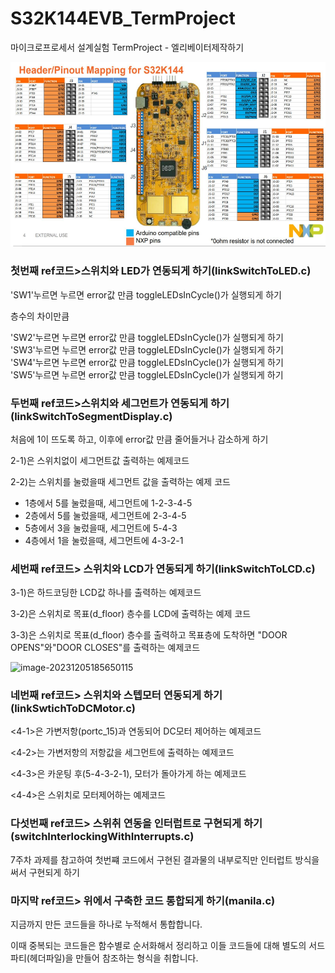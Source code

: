 # S32K144EVB_TermProject
마이크로프로세서 설계실험 TermProject - 엘리베이터제작하기

![image-20231216154453696](./images/image-20231216154453696.png)

### 첫번째 ref코드>스위치와 LED가 연동되게 하기(linkSwitchToLED.c)
'SW1'누르면 누르면 error값 만큼 toggleLEDsInCycle()가 실행되게 하기<br>

층수의 차이만큼

'SW2'누르면 누르면 error값 만큼 toggleLEDsInCycle()가 실행되게 하기<br>
'SW3'누르면 누르면 error값 만큼 toggleLEDsInCycle()가 실행되게 하기<br>
'SW4'누르면 누르면 error값 만큼 toggleLEDsInCycle()가 실행되게 하기<br>
'SW5'누르면 누르면 error값 만큼 toggleLEDsInCycle()가 실행되게 하기<br>

### 두번째 ref코드>스위치와 세그먼트가 연동되게 하기(linkSwitchToSegmentDisplay.c)
처음에 1이 뜨도록 하고, 이후에 error값 만큼 줄어들거나 감소하게 하기<br>

2-1)은 스위치없이 세그먼트값 출력하는 예제코드

2-2)는 스위치를 눌렀을때 세그먼트 값을 출력하는 예제 코드

- 1층에서 5를 눌렀을때, 세그먼트에 1-2-3-4-5
- 2층에서 5를 눌렀을때, 세그먼트에 2-3-4-5
- 5층에서 3을 눌렀을때, 세그먼트에 5-4-3
- 4층에서 1을 눌렀을때, 세그먼트에 4-3-2-1



### 세번째 ref코드> 스위치와 LCD가 연동되게 하기(linkSwitchToLCD.c)

3-1)은 하드코딩한 LCD값 하나를 출력하는 예제코드

3-2)은  스위치로 목표(d_floor) 층수를 LCD에 출력하는 예제 코드

3-3)은 스위치로 목표(d_floor) 층수를 출력하고 목표층에 도착하면 "DOOR OPENS"와"DOOR CLOSES"를 출력하는 예제코드

![image-20231205185650115](./../YUNSUNGWOONG.github.io/images/README/image-20231205185650115.png)





### 네번째 ref코드> 스위치와 스텝모터 연동되게 하기(linkSwtichToDCMotor.c)

<4-1>은 가변저항(portc_15)과 연동되어 DC모터 제어하는 예제코드

<4-2>는 가변저항의 저항값을 세그먼트에 출력하는 예제코드

<4-3>은 카운팅 후(5-4-3-2-1), 모터가 돌아가게 하는 예제코드

<4-4>은 스위치로 모터제어하는 예제코드



### 다섯번째 ref코드> 스위취 연동을 인터럽트로 구현되게 하기(switchInterlockingWithInterrupts.c)





7주차 과제를 참고하여 첫번쨰 코드에서 구현된 결과물의 내부로직만 인터럽트 방식을 써서 구현되게 하기





### 마지막 ref코드> 위에서 구축한 코드 통합되게 하기(manila.c)

지금까지 만든 코드들을 하나로 누적해서 통합합니다.

이때 중복되는 코드들은 함수별로 순서화해서 정리하고 이들 코드들에 대해 별도의 서드파티(헤더파일)을 만들어 참조하는 형식을 취합니다.



